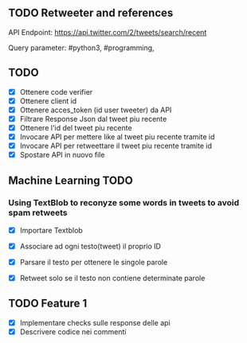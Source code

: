 ## TODO Retweeter and references

API Endpoint:
https://api.twitter.com/2/tweets/search/recent


Query parameter:
#python3, #programming, 


## TODO

* [x] Ottenere code verifier
* [x] Ottenere client id
* [x] Ottenere acces_token (id user tweeter) da API
* [x] Filtrare Response Json dal tweet piu recente
* [x] Ottenere l'id del tweet piu recente
* [x] Invocare API per mettere like al tweet piu recente tramite id
* [x] Invocare API per retweettare il tweet piu recente tramite id
* [x] Spostare API in nuovo file

## Machine Learning TODO
### Using TextBlob to reconyze some words in tweets to avoid spam retweets

* [x] Importare Textblob
* [x] Associare ad ogni testo(tweet) il proprio ID
* [x] Parsare il testo per ottenere le singole parole
* [x] Retweet solo se il testo non contiene determinate parole


## TODO Feature 1 ##
* [x] Implementare checks sulle response delle api 
* [x] Descrivere codice nei commenti